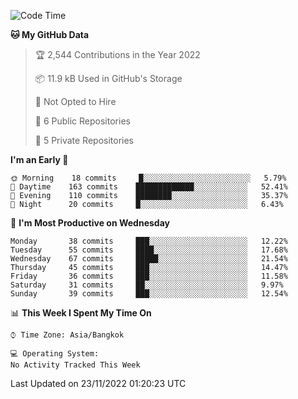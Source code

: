 <!--START_SECTION:waka-->
![Code Time](http://img.shields.io/badge/Code%20Time-1%2C482%20hrs%2056%20mins-blue)

**🐱 My GitHub Data** 

> 🏆 2,544 Contributions in the Year 2022
 > 
> 📦 11.9 kB Used in GitHub's Storage 
 > 
> 🚫 Not Opted to Hire
 > 
> 📜 6 Public Repositories 
 > 
> 🔑 5 Private Repositories  
 > 
**I'm an Early 🐤** 

```text
🌞 Morning    18 commits     █░░░░░░░░░░░░░░░░░░░░░░░░   5.79% 
🌆 Daytime    163 commits    █████████████░░░░░░░░░░░░   52.41% 
🌃 Evening    110 commits    ████████░░░░░░░░░░░░░░░░░   35.37% 
🌙 Night      20 commits     █░░░░░░░░░░░░░░░░░░░░░░░░   6.43%

```
📅 **I'm Most Productive on Wednesday** 

```text
Monday       38 commits     ███░░░░░░░░░░░░░░░░░░░░░░   12.22% 
Tuesday      55 commits     ████░░░░░░░░░░░░░░░░░░░░░   17.68% 
Wednesday    67 commits     █████░░░░░░░░░░░░░░░░░░░░   21.54% 
Thursday     45 commits     ███░░░░░░░░░░░░░░░░░░░░░░   14.47% 
Friday       36 commits     ███░░░░░░░░░░░░░░░░░░░░░░   11.58% 
Saturday     31 commits     ██░░░░░░░░░░░░░░░░░░░░░░░   9.97% 
Sunday       39 commits     ███░░░░░░░░░░░░░░░░░░░░░░   12.54%

```


📊 **This Week I Spent My Time On** 

```text
⌚︎ Time Zone: Asia/Bangkok

💻 Operating System: 
No Activity Tracked This Week

```


 Last Updated on 23/11/2022 01:20:23 UTC
<!--END_SECTION:waka-->